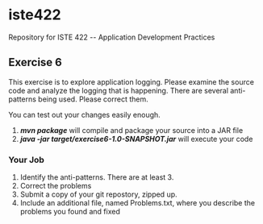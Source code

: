 # iste422
Repository for ISTE 422 -- Application Development Practices

## Exercise 6
This exercise is to explore application logging.  Please examine
the source code and analyze the logging that is happening. There are
several anti-patterns being used. Please correct
them.

You can test out your changes easily enough.

1. ***mvn package*** will compile and package your source into a JAR file
2. ***java -jar target/exercise6-1.0-SNAPSHOT.jar*** will execute your code

### Your Job
1. Identify the anti-patterns.  There are at least 3.
2. Correct the problems
3. Submit a copy of your git repostory, zipped up.
4. Include an additional file, named Problems.txt, where you describe the problems you found and fixed